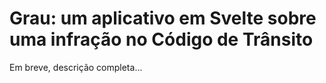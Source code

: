 # Grau: um aplicativo em Svelte sobre uma infração no Código de Trânsito

Em breve, descrição completa...